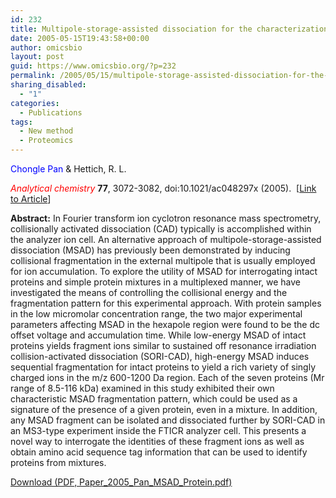```yaml
---
id: 232
title: Multipole-storage-assisted dissociation for the characterization of large proteins and simple protein mixtures by ESI-FTICR-MS.
date: 2005-05-15T19:43:58+00:00
author: omicsbio
layout: post
guid: https://www.omicsbio.org/?p=232
permalink: /2005/05/15/multipole-storage-assisted-dissociation-for-the-characterization-of-large-proteins-and-simple-protein-mixtures-by-esi-fticr-ms/
sharing_disabled:
  - "1"
categories:
  - Publications
tags:
  - New method
  - Proteomics
---
```

<span style="color: #0000ff;">Chongle Pan</span> & Hettich, R. L.

<span style="color: #ff0000;"><em>Analytical chemistry</em></span> **77**, 3072-3082, doi:10.1021/ac048297x (2005).  [[Link to Article](http://pubs.acs.org/doi/abs/10.1021/ac048297x)]

<!--more-->

**Abstract:** In Fourier transform ion cyclotron resonance mass spectrometry, collisionally activated dissociation (CAD) typically is accomplished within the analyzer ion cell. An alternative approach of multipole-storage-assisted dissociation (MSAD) has previously been demonstrated by inducing collisional fragmentation in the external multipole that is usually employed for ion accumulation. To explore the utility of MSAD for interrogating intact proteins and simple protein mixtures in a multiplexed manner, we have investigated the means of controlling the collisional energy and the fragmentation pattern for this experimental approach. With protein samples in the low micromolar concentration range, the two major experimental parameters affecting MSAD in the hexapole region were found to be the dc offset voltage and accumulation time. While low-energy MSAD of intact proteins yields fragment ions similar to sustained off resonance irradiation collision-activated dissociation (SORI-CAD), high-energy MSAD induces sequential fragmentation for intact proteins to yield a rich variety of singly charged ions in the m/z 600-1200 Da region. Each of the seven proteins (Mr range of 8.5-116 kDa) examined in this study exhibited their own characteristic MSAD fragmentation pattern, which could be used as a signature of the presence of a given protein, even in a mixture. In addition, any MSAD fragment can be isolated and dissociated further by SORI-CAD in an MS3-type experiment inside the FTICR analyzer cell. This presents a novel way to interrogate the identities of these fragment ions as well as obtain amino acid sequence tag information that can be used to identify proteins from mixtures.

<p class="gde-text">
  <a href="https://www.omicsbio.org/wp-content/uploads/2005/05/Paper_2005_Pan_MSAD_Protein.pdf" class="gde-link" onClick="_gaq.push(['_trackEvent', 'Google Doc Embedder', 'Download', this.href]);">Download (PDF, Paper_2005_Pan_MSAD_Protein.pdf)</a>
</p>